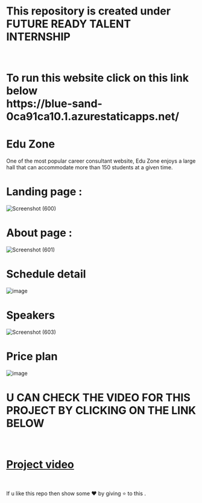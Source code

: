 # This repository is created under  FUTURE READY TALENT INTERNSHIP 
<br>
<h1>
To run this website  click on this link below <br>
https://blue-sand-0ca91ca10.1.azurestaticapps.net/
</h1>

#  Edu Zone 

One of the most popular career consultant website, Edu Zone enjoys a large hall that can accommodate more than 150 students at a given time. 

# Landing page : 

![Screenshot (600)](https://user-images.githubusercontent.com/72941444/171176027-01ecf0da-ac98-4ea7-b4bc-96a0f09f613d.png)


# About page :

![Screenshot (601)](https://user-images.githubusercontent.com/72941444/171176197-1c036aee-0951-4ab3-bdfe-e8263dc043bc.png)

# Schedule detail 

![image](https://user-images.githubusercontent.com/72941444/171176348-7787c555-3425-474d-95b7-ed03758b42ce.png)

# Speakers

![Screenshot (603)](https://user-images.githubusercontent.com/72941444/171176465-0d7201fd-cdc3-4b6d-8cdd-1a9e29b0b342.png)

# Price plan

![image](https://user-images.githubusercontent.com/72941444/171176642-78a7d19b-1112-43e9-ae79-96f9c60aaa10.png)
<br>

# U CAN CHECK THE VIDEO FOR THIS PROJECT BY CLICKING ON THE LINK BELOW
<br>

# [Project video](https://youtu.be/AnqDyx7UWPk)

<br>

If u like this repo  then  show some ❤️ by giving ⭐ to this  . 
